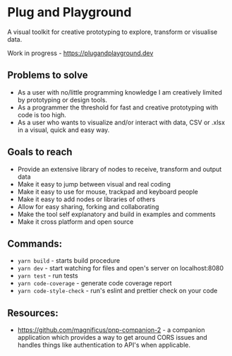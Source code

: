 # Plug and Playground
A visual toolkit for creative prototyping to explore, transform or visualise data.

Work in progress - https://plugandplayground.dev

## Problems to solve
- As a user with no/little programming knowledge I am creatively limited by prototyping or design tools.
- As a programmer the threshold for fast and creative prototyping with code is too high.
- As a user who wants to visualize and/or interact with data, CSV or .xlsx in a visual, quick and easy way.

## Goals to reach
- Provide an extensive library of nodes to receive, transform and output data
- Make it easy to jump between visual and real coding
- Make it easy to use for mouse, trackpad and keyboard people
- Make it easy to add nodes or libraries of others
- Allow for easy sharing, forking and collaborating
- Make the tool self explanatory and build in examples and comments
- Make it cross platform and open source

## Commands:

- `yarn build` - starts build procedure
- `yarn dev` - start watching for files and open's server on localhost:8080
- `yarn test` - run tests
- `yarn code-coverage` - generate code coverage report
- `yarn code-style-check` - run's eslint and prettier check on your code

## Resources:

- https://github.com/magnificus/pnp-companion-2 - a companion application which provides a way to get around CORS issues and handles things like authentication to API's when applicable.
